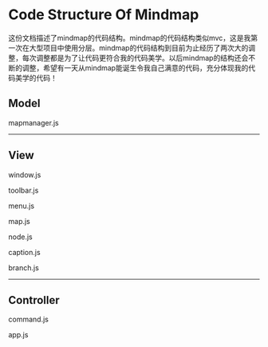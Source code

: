 # Code Structure Of Mindmap #
这份文档描述了mindmap的代码结构。mindmap的代码结构类似mvc，这是我第一次在大型项目中使用分层。mindmap的代码结构到目前为止经历了两次大的调整，每次调整都是为了让代码更符合我的代码美学。以后mindmap的结构还会不断的调整，希望有一天从mindmap能诞生令我自己满意的代码，充分体现我的代码美学的代码！

## Model ##

mapmanager.js

-------------

## View ##

window.js

toolbar.js

menu.js

map.js

node.js

caption.js

branch.js

-----------

## Controller ##

command.js

app.js